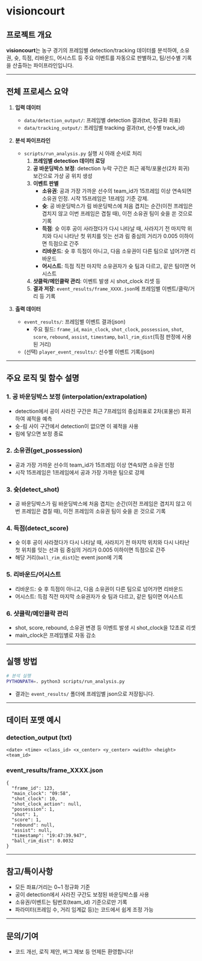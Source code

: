 # visioncourt

## 프로젝트 개요

**visioncourt**는 농구 경기의 프레임별 detection/tracking 데이터를 분석하여, 소유권, 슛, 득점, 리바운드, 어시스트 등 주요 이벤트를 자동으로 판별하고, 팀/선수별 기록을 산출하는 파이프라인입니다.

---

## 전체 프로세스 요약

1. **입력 데이터**
   - `data/detection_output/`: 프레임별 detection 결과(txt, 정규화 좌표)
   - `data/tracking_output/`: 프레임별 tracking 결과(txt, 선수별 track_id)

2. **분석 파이프라인**
   - `scripts/run_analysis.py` 실행 시 아래 순서로 처리
     1. **프레임별 detection 데이터 로딩**
     2. **공 바운딩박스 보정**: detection 누락 구간은 최근 궤적/포물선(2차 회귀) 보간으로 가상 공 위치 생성
     3. **이벤트 판별**
        - **소유권**: 공과 가장 가까운 선수의 team_id가 15프레임 이상 연속되면 소유권 인정. 시작 15프레임은 1프레임 기준 강제.
        - **슛**: 공 바운딩박스가 림 바운딩박스에 처음 겹치는 순간(이전 프레임은 겹치지 않고 이번 프레임은 겹칠 때), 이전 소유권 팀이 슛을 쏜 것으로 기록
        - **득점**: 슛 이후 공이 사라졌다가 다시 나타날 때, 사라지기 전 마지막 위치와 다시 나타난 첫 위치를 잇는 선과 림 중심의 거리가 0.005 이하이면 득점으로 간주
        - **리바운드**: 슛 후 득점이 아니고, 다음 소유권이 다른 팀으로 넘어가면 리바운드
        - **어시스트**: 득점 직전 마지막 소유권자가 슛 팀과 다르고, 같은 팀이면 어시스트
     4. **샷클락/메인클락 관리**: 이벤트 발생 시 shot_clock 리셋 등
     5. **결과 저장**: `event_results/frame_XXXX.json`에 프레임별 이벤트/클락/거리 등 기록

3. **출력 데이터**
   - `event_results/`: 프레임별 이벤트 결과(json)
     - 주요 필드: `frame_id`, `main_clock`, `shot_clock`, `possession`, `shot`, `score`, `rebound`, `assist`, `timestamp`, `ball_rim_dist`(득점 판정에 사용된 거리)
   - (선택) `player_event_results/`: 선수별 이벤트 기록(json)

---

## 주요 로직 및 함수 설명

### 1. **공 바운딩박스 보정 (interpolation/extrapolation)**
- detection에서 공이 사라진 구간은 최근 7프레임의 중심좌표로 2차(포물선) 회귀하여 궤적을 예측
- 슛-림 사이 구간에서 detection이 없으면 이 궤적을 사용
- 림에 닿으면 보정 종료

### 2. **소유권(get_possession)**
- 공과 가장 가까운 선수의 team_id가 15프레임 이상 연속되면 소유권 인정
- 시작 15프레임은 1프레임에서 공과 가장 가까운 팀으로 강제

### 3. **슛(detect_shot)**
- 공 바운딩박스가 림 바운딩박스에 처음 겹치는 순간(이전 프레임은 겹치지 않고 이번 프레임은 겹칠 때),
  이전 프레임의 소유권 팀이 슛을 쏜 것으로 기록

### 4. **득점(detect_score)**
- 슛 이후 공이 사라졌다가 다시 나타날 때, 사라지기 전 마지막 위치와 다시 나타난 첫 위치를 잇는 선과 림 중심의 거리가 0.005 이하이면 득점으로 간주
- 해당 거리(`ball_rim_dist`)는 event json에 기록

### 5. **리바운드/어시스트**
- 리바운드: 슛 후 득점이 아니고, 다음 소유권이 다른 팀으로 넘어가면 리바운드
- 어시스트: 득점 직전 마지막 소유권자가 슛 팀과 다르고, 같은 팀이면 어시스트

### 6. **샷클락/메인클락 관리**
- shot, score, rebound, 소유권 변경 등 이벤트 발생 시 shot_clock을 12초로 리셋
- main_clock은 프레임별로 자동 감소

---

## 실행 방법

```bash
# 분석 실행
PYTHONPATH=. python3 scripts/run_analysis.py
```

- 결과는 `event_results/` 폴더에 프레임별 json으로 저장됩니다.

---

## 데이터 포맷 예시

### detection_output (txt)
```
<date> <time> <class_id> <x_center> <y_center> <width> <height> <team_id>
```

### event_results/frame_XXXX.json
```
{
  "frame_id": 123,
  "main_clock": "09:58",
  "shot_clock": 10,
  "shot_clock_action": null,
  "possession": 1,
  "shot": 1,
  "score": 1,
  "rebound": null,
  "assist": null,
  "timestamp": "19:47:39.947",
  "ball_rim_dist": 0.0032
}
```

---

## 참고/특이사항
- 모든 좌표/거리는 0~1 정규화 기준
- 공이 detection에서 사라진 구간도 보정된 바운딩박스를 사용
- 소유권/이벤트는 팀번호(team_id) 기준으로만 기록
- 파라미터(프레임 수, 거리 임계값 등)는 코드에서 쉽게 조정 가능

---

## 문의/기여
- 코드 개선, 로직 제안, 버그 제보 등 언제든 환영합니다! 